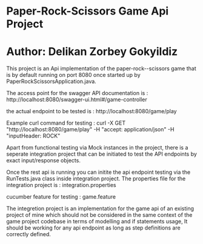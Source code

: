 # Paper-Rock-Scissors Game Api Project
# Author: Delikan Zorbey Gokyildiz

This project is an Api implementation of the paper-rock--scissors game that is by default running on port 8080 once started up by
PaperRockScissorsApplication.java.

The access point for the swagger API documentation is : http://localhost:8080/swagger-ui.html#/game-controller

the actual endpoint to be tested is : http://localhost:8080/game/play

Example curl command for testing : 
    curl -X GET "http://localhost:8080/game/play" -H "accept: application/json" -H "inputHeader: ROCK"
    
Apart from functional testing via Mock instances in the project, there is a seperate integration project that can be initiated to test the API endpoints by exact input/response objects. 

Once the rest api is running you can initite the api endpoint testing via the RunTests.java class inside integration project. The properties file for the integration project is :
   integration.properties

cucumber feature for testing :
   game.feature

The integretion project is an implementation for the game api of an existing project of mine which should not be considered in the same context of the game project codebase in terms of modelling and if statements usage, It should be working for any api endpoint as long as step definitions are correctly defined.
